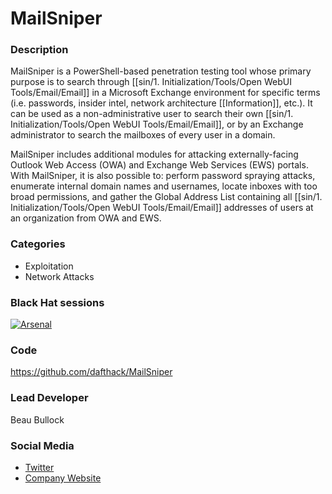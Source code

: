 # MailSniper

### Description
MailSniper is a PowerShell-based penetration testing tool whose primary purpose is to search through [[sin/1. Initialization/Tools/Open WebUI Tools/Email/Email]] in a Microsoft Exchange environment for specific terms (i.e. passwords, insider intel, network architecture [[Information]], etc.). It can be used as a non-administrative user to search their own [[sin/1. Initialization/Tools/Open WebUI Tools/Email/Email]], or by an Exchange administrator to search the mailboxes of every user in a domain.

MailSniper includes additional modules for attacking externally-facing Outlook Web Access (OWA) and Exchange Web Services (EWS) portals. With MailSniper, it is also possible to: perform password spraying attacks, enumerate internal domain names and usernames, locate inboxes with too broad permissions, and gather the Global Address List containing all [[sin/1. Initialization/Tools/Open WebUI Tools/Email/Email]] addresses of users at an organization from OWA and EWS.

### Categories
* Exploitation
* Network Attacks

### Black Hat sessions

[![Arsenal](https://rawgit.com/toolswatch/badges/master/arsenal/usa/2017.svg)](https://www.blackhat.com/us-17/arsenal/schedule/#mailsniper-7907)

### Code 
https://github.com/dafthack/MailSniper

### Lead Developer
Beau Bullock 

### Social Media 
* [Twitter](https://twitter.com/dafthack)
* [Company Website](https://blackhillsinfosec.com/) 

